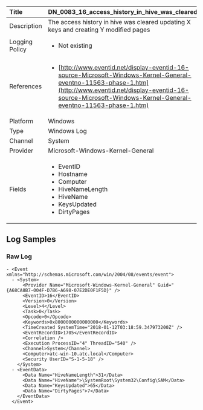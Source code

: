 | Title          | DN_0083_16_access_history_in_hive_was_cleared                                                                                                      |
|:---------------|:-----------------------------------------------------------------------------------------------------------------|
| Description    | The access history in hive was cleared updating X keys and creating Y modified pages                                                                                                |
| Logging Policy | <ul><li> Not existing </li></ul> |
| References     | <ul><li>[http://www.eventid.net/display-eventid-16-source-Microsoft-Windows-Kernel-General-eventno-11563-phase-1.htm](http://www.eventid.net/display-eventid-16-source-Microsoft-Windows-Kernel-General-eventno-11563-phase-1.htm)</li></ul>                                  |
| Platform       | Windows   |
| Type           | Windows Log 		| 
| Channel        | System    |
| Provider       | Microsoft-Windows-Kernel-General   |
| Fields         | <ul><li>EventID</li><li>Hostname</li><li>Computer</li><li>HiveNameLength</li><li>HiveName</li><li>KeysUpdated</li><li>DirtyPages</li></ul>                                               |


## Log Samples

### Raw Log

```
- <Event xmlns="http://schemas.microsoft.com/win/2004/08/events/event">
  - <System>
      <Provider Name="Microsoft-Windows-Kernel-General" Guid="{A68CA8B7-004F-D7B6-A698-07E2DE0F1F5D}" />
      <EventID>16</EventID>
      <Version>0</Version>
      <Level>4</Level>
      <Task>0</Task>
      <Opcode>0</Opcode>
      <Keywords>0x8000000000000000</Keywords>
      <TimeCreated SystemTime="2018-01-12T03:18:59.347973200Z" />
      <EventRecordID>1705</EventRecordID>
      <Correlation />
      <Execution ProcessID="4" ThreadID="540" />
      <Channel>System</Channel>
      <Computer>atc-win-10.atc.local</Computer>
      <Security UserID="S-1-5-18" />
    </System>
  - <EventData>
      <Data Name="HiveNameLength">31</Data>
      <Data Name="HiveName">\SystemRoot\System32\Config\SAM</Data>
      <Data Name="KeysUpdated">65</Data>
      <Data Name="DirtyPages">7</Data>
    </EventData>
  </Event>

```





